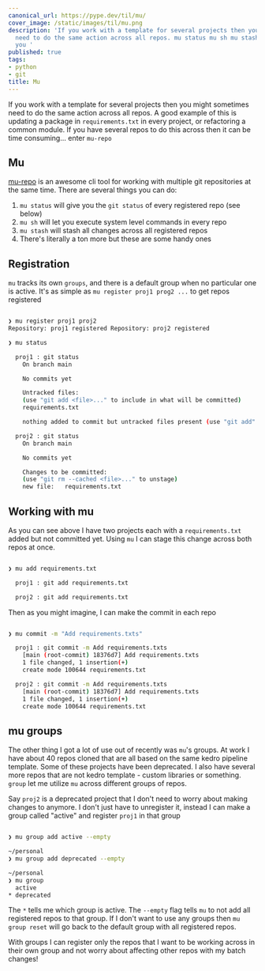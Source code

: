 ```yaml
---
canonical_url: https://pype.dev/til/mu/
cover_image: /static/images/til/mu.png
description: 'If you work with a template for several projects then you might sometimes
  need to do the same action across all repos. mu status mu sh mu stash There mu As
  you '
published: true
tags:
- python
- git
title: Mu
---
```


If you work with a template for several projects then you might sometimes need to do the same action across all repos. A good example of this is updating a package in `requirements.txt` in every project, or refactoring a common module. If you have several repos to do this across then it can be time consuming... enter `mu-repo`


## Mu

[mu-repo](https://fabioz.github.io/mu-repo/) is an awesome cli tool for working with multiple git repositories at the same time.  There are several things you can do:

1. `mu status` will give you the `git status` of every registered repo (see below)
2. `mu sh` will let you execute system level commands in every repo
3. `mu stash` will stash all changes across all registered repos
4. There's literally a ton more but these are some handy ones


## Registration

`mu` tracks its own `groups`, and there is a default group when no particular one is active.
It's as simple as `mu register proj1 prog2 ...` to get repos registered

```bash 

❯ mu register proj1 proj2
Repository: proj1 registered Repository: proj2 registered

❯ mu status

  proj1 : git status
    On branch main

    No commits yet

    Untracked files:
    (use "git add <file>..." to include in what will be committed)
    requirements.txt

    nothing added to commit but untracked files present (use "git add" to track)

  proj2 : git status
    On branch main

    No commits yet

    Changes to be committed:
    (use "git rm --cached <file>..." to unstage)
    new file:   requirements.txt


```

## Working with mu

As you can see above I have two projects each with a `requirements.txt` added but not committed yet. Using `mu` I can stage this change across both repos at once.

```bash  

❯ mu add requirements.txt

  proj1 : git add requirements.txt

  proj2 : git add requirements.txt
```

Then as you might imagine, I can make the commit in each repo


```bash

❯ mu commit -m "Add requirements.txts"

  proj1 : git commit -m Add requirements.txts
    [main (root-commit) 18376d7] Add requirements.txts
    1 file changed, 1 insertion(+)
    create mode 100644 requirements.txt

  proj2 : git commit -m Add requirements.txts
    [main (root-commit) 18376d7] Add requirements.txts
    1 file changed, 1 insertion(+)
    create mode 100644 requirements.txt
```

## mu groups

The other thing I got a lot of use out of recently was `mu`'s groups. At work I have about 40 repos cloned that are all based on the same kedro pipeline template. Some of these projects have been deprecated. I also have several more repos that are not kedro template - custom libraries or something.
`group` let me utilize `mu` across different groups of repos.

Say `proj2` is a deprecated project that I don't need to worry about making changes to anymore. I don't just have to unregister it, instead I can make a group called "active" and register `proj1` in that group

```bash

❯ mu group add active --empty

~/personal
❯ mu group add deprecated --empty

~/personal
❯ mu group
  active
* deprecated

```


The `*` tells me which group is active.  The `--empty` flag tells `mu` to not add all registered repos to that group. If I don't want to use any groups then `mu group reset` will go back to the default group with all registered repos.

With groups I can register only the repos that I want to be working across in their own group and not worry about affecting other repos with my batch changes!